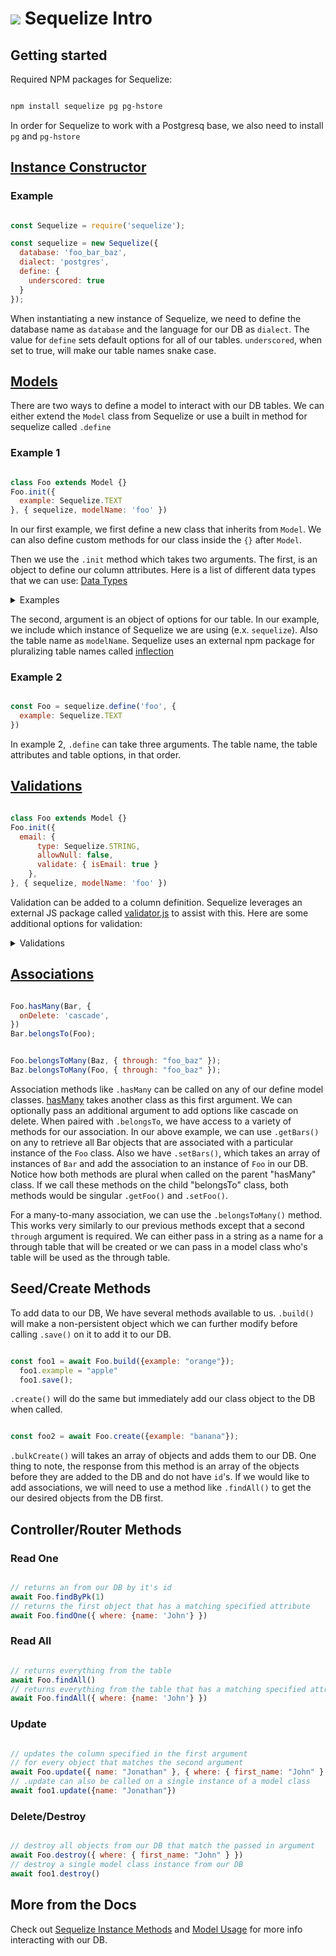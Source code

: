 # ![](https://ga-dash.s3.amazonaws.com/production/assets/logo-9f88ae6c9c3871690e33280fcf557f33.png) Sequelize Intro

## Getting started

Required NPM packages for Sequelize:

```bash

npm install sequelize pg pg-hstore

```

In order for Sequelize to work with a Postgresq base, we also need to install `pg` and `pg-hstore`

## [Instance Constructor](http://docs.sequelizejs.com/class/lib/sequelize.js~Sequelize.html#instance-constructor-constructor)

### Example

```js

const Sequelize = require('sequelize');

const sequelize = new Sequelize({
  database: 'foo_bar_baz',
  dialect: 'postgres',
  define: {
    underscored: true
  }
});

```

When instantiating a new instance of Sequelize, we need to define the database name as `database` and the language for our DB as `dialect`. The value for `define` sets default options for all of our tables. `underscored`, when set to true, will make our table names snake case.

## [Models](http://docs.sequelizejs.com/manual/models-definition.html)

There are two ways to define a model to interact with our DB tables. We can either extend the `Model` class from Sequelize or use a built in method for sequelize called `.define`

### Example 1

```js

class Foo extends Model {}
Foo.init({
  example: Sequelize.TEXT
}, { sequelize, modelName: 'foo' })

```


In our first example, we first define a new class that inherits from `Model`. We can also define custom methods for our class inside the `{}` after `Model`.

Then we use the `.init` method which takes two arguments. The first, is an object to define our column attributes. Here is a list of different data types that we can use:
[Data Types](http://docs.sequelizejs.com/variable/index.html#static-variable-DataTypes)
<details>
<summary>Examples</summary>

```js

Sequelize.STRING                      // VARCHAR(255)
Sequelize.STRING(1234)                // VARCHAR(1234)
Sequelize.STRING.BINARY               // VARCHAR BINARY
Sequelize.TEXT                        // TEXT
Sequelize.TEXT('tiny')                // TINYTEXT
Sequelize.CITEXT                      // CITEXT      PostgreSQL and SQLite only.

Sequelize.INTEGER                     // INTEGER
Sequelize.BIGINT                      // BIGINT
Sequelize.BIGINT(11)                  // BIGINT(11)

Sequelize.FLOAT                       // FLOAT
Sequelize.FLOAT(11)                   // FLOAT(11)
Sequelize.FLOAT(11, 10)               // FLOAT(11,10)

Sequelize.REAL                        // REAL        PostgreSQL only.
Sequelize.REAL(11)                    // REAL(11)    PostgreSQL only.
Sequelize.REAL(11, 12)                // REAL(11,12) PostgreSQL only.

Sequelize.DOUBLE                      // DOUBLE
Sequelize.DOUBLE(11)                  // DOUBLE(11)
Sequelize.DOUBLE(11, 10)              // DOUBLE(11,10)

Sequelize.DECIMAL                     // DECIMAL
Sequelize.DECIMAL(10, 2)              // DECIMAL(10,2)

Sequelize.DATE                        // DATETIME for mysql / sqlite, TIMESTAMP WITH TIME ZONE for postgres
Sequelize.DATE(6)                     // DATETIME(6) for mysql 5.6.4+. Fractional seconds support with up to 6 digits of precision
Sequelize.DATEONLY                    // DATE without time.
Sequelize.BOOLEAN                     // TINYINT(1)

Sequelize.ENUM('value 1', 'value 2')  // An ENUM with allowed values 'value 1' and 'value 2'
Sequelize.ARRAY(Sequelize.TEXT)       // Defines an array. PostgreSQL only.
Sequelize.ARRAY(Sequelize.ENUM)       // Defines an array of ENUM. PostgreSQL only.

Sequelize.JSON                        // JSON column. PostgreSQL, SQLite and MySQL only.
Sequelize.JSONB                       // JSONB column. PostgreSQL only.

Sequelize.BLOB                        // BLOB (bytea for PostgreSQL)
Sequelize.BLOB('tiny')                // TINYBLOB (bytea for PostgreSQL. Other options are medium and long)

Sequelize.UUID                        // UUID datatype for PostgreSQL and SQLite, CHAR(36) BINARY for MySQL (use defaultValue: Sequelize.UUIDV1 or Sequelize.UUIDV4 to make sequelize generate the ids automatically)

Sequelize.CIDR                        // CIDR datatype for PostgreSQL
Sequelize.INET                        // INET datatype for PostgreSQL
Sequelize.MACADDR                     // MACADDR datatype for PostgreSQL

Sequelize.RANGE(Sequelize.INTEGER)    // Defines int4range range. PostgreSQL only.
Sequelize.RANGE(Sequelize.BIGINT)     // Defined int8range range. PostgreSQL only.
Sequelize.RANGE(Sequelize.DATE)       // Defines tstzrange range. PostgreSQL only.
Sequelize.RANGE(Sequelize.DATEONLY)   // Defines daterange range. PostgreSQL only.
Sequelize.RANGE(Sequelize.DECIMAL)    // Defines numrange range. PostgreSQL only.

Sequelize.ARRAY(Sequelize.RANGE(Sequelize.DATE)) // Defines array of tstzrange ranges. PostgreSQL only.

Sequelize.GEOMETRY                    // Spatial column.  PostgreSQL (with PostGIS) or MySQL only.
Sequelize.GEOMETRY('POINT')           // Spatial column with geometry type. PostgreSQL (with PostGIS) or MySQL only.
Sequelize.GEOMETRY('POINT', 4326)     // Spatial column with geometry type and SRID.  PostgreSQL (with PostGIS) or MySQL only.

```

</details>

The second, argument is an object of options for our table. In our example, we include which instance of Sequelize we are using (e.x. `sequelize`). Also the table name as `modelName`. Sequelize uses an external npm package for pluralizing table names called [inflection](https://www.npmjs.com/package/inflection)

### Example 2

```js

const Foo = sequelize.define('foo', {
  example: Sequelize.TEXT
})

```

In example 2, `.define` can take three arguments. The table name, the table attributes and table options, in that order.

## [Validations](http://docs.sequelizejs.com/manual/models-definition.html#validations)

```js

class Foo extends Model {}
Foo.init({
  email: {
      type: Sequelize.STRING,
      allowNull: false,
      validate: { isEmail: true }
    },
}, { sequelize, modelName: 'foo' })

```

Validation can be added to a column definition. Sequelize leverages an external JS package called [validator.js](https://github.com/chriso/validator.js) to assist with this. Here are some additional options for validation:

<details>
<summary>Validations</summary>

```js

class ValidateMe extends Model {}
ValidateMe.init({
  bar: {
    type: Sequelize.STRING,
    validate: {
      is: ["^[a-z]+$",'i'],     // will only allow letters
      is: /^[a-z]+$/i,          // same as the previous example using real RegExp
      not: ["[a-z]",'i'],       // will not allow letters
      isEmail: true,            // checks for email format (foo@bar.com)
      isUrl: true,              // checks for url format (http://foo.com)
      isIP: true,               // checks for IPv4 (129.89.23.1) or IPv6 format
      isIPv4: true,             // checks for IPv4 (129.89.23.1)
      isIPv6: true,             // checks for IPv6 format
      isAlpha: true,            // will only allow letters
      isAlphanumeric: true,     // will only allow alphanumeric characters, so "_abc" will fail
      isNumeric: true,          // will only allow numbers
      isInt: true,              // checks for valid integers
      isFloat: true,            // checks for valid floating point numbers
      isDecimal: true,          // checks for any numbers
      isLowercase: true,        // checks for lowercase
      isUppercase: true,        // checks for uppercase
      notNull: true,            // won't allow null
      isNull: true,             // only allows null
      notEmpty: true,           // don't allow empty strings
      equals: 'specific value', // only allow a specific value
      contains: 'foo',          // force specific substrings
      notIn: [['foo', 'bar']],  // check the value is not one of these
      isIn: [['foo', 'bar']],   // check the value is one of these
      notContains: 'bar',       // don't allow specific substrings
      len: [2,10],              // only allow values with length between 2 and 10
      isUUID: 4,                // only allow uuids
      isDate: true,             // only allow date strings
      isAfter: "2011-11-05",    // only allow date strings after a specific date
      isBefore: "2011-11-05",   // only allow date strings before a specific date
      max: 23,                  // only allow values <= 23
      min: 23,                  // only allow values >= 23
      isCreditCard: true,       // check for valid credit card numbers

      // Examples of custom validators:
      isEven(value) {
        if (parseInt(value) % 2 !== 0) {
          throw new Error('Only even values are allowed!');
        }
      }
      isGreaterThanOtherField(value) {
        if (parseInt(value) <= parseInt(this.otherField)) {
          throw new Error('Bar must be greater than otherField.');
        }
      }
    }
  }
}, { sequelize });

```

</details>

## [Associations](http://docs.sequelizejs.com/manual/associations.html)

```js

Foo.hasMany(Bar, {
  onDelete: 'cascade',
})
Bar.belongsTo(Foo);


Foo.belongsToMany(Baz, { through: "foo_baz" });
Baz.belongsToMany(Foo, { through: "foo_baz" });

```

Association methods like `.hasMany` can be called on any of our define model classes. [hasMany](http://docs.sequelizejs.com/class/lib/model.js~Model.html#static-method-hasMany) takes another class as this first argument. We can optionally pass an additional argument to add options like cascade on delete. When paired with `.belongsTo`, we have access to a variety of methods for our association. In our above example, we can use `.getBars()` on any to retrieve all Bar objects that are associated with a particular instance of the `Foo` class. Also we have `.setBars()`, which takes an array of instances of `Bar` and add the association to an instance of `Foo` in our DB. Notice how both methods are plural when called on the parent "hasMany" class. If we call these methods on the child "belongsTo" class, both methods would be singular `.getFoo()` and `.setFoo()`.

For a many-to-many association, we can use the `.belongsToMany()` method. This works very similarly to our previous methods except that a second `through` argument is required. We can either pass in a string as a name for a through table that will be created or we can pass in a model class who's table will be used as the through table.

## Seed/Create Methods

To add data to our DB, We have several methods available to us. `.build()` will make a non-persistent object which we can further modify before calling `.save()` on it to add it to our DB.

```js

const foo1 = await Foo.build({example: "orange"});
  foo1.example = "apple"
  foo1.save();

```

`.create()` will do the same but immediately add our class object to the DB when called.

```js

const foo2 = await Foo.create({example: "banana"});

```

`.bulkCreate()` will takes an array of objects and adds them to our DB. One thing to note, the response from this method is an array of the objects before they are added to the DB and do not have `id`'s. If we would like to add associations, we will need to use a method like `.findAll()` to get the our desired objects from the DB first.

## Controller/Router Methods

### Read One

```js

// returns an from our DB by it's id
await Foo.findByPk(1)
// returns the first object that has a matching specified attribute
await Foo.findOne({ where: {name: 'John'} })

```

### Read All

```js

// returns everything from the table
await Foo.findAll()
// returns everything from the table that has a matching specified attribute
await Foo.findAll({ where: {name: 'John'} })

```

### Update

```js

// updates the column specified in the first argument
// for every object that matches the second argument
await Foo.update({ name: "Jonathan" }, { where: { first_name: "John" } })
// .update can also be called on a single instance of a model class
await foo1.update({name: "Jonathan"})

```

### Delete/Destroy

```js

// destroy all objects from our DB that match the passed in argument
await Foo.destroy({ where: { first_name: "John" } })
// destroy a single model class instance from our DB
await foo1.destroy()

```

## More from the Docs

Check out [Sequelize Instance Methods](http://docs.sequelizejs.com/manual/instances.html) and [Model Usage](http://docs.sequelizejs.com/manual/models-usage.html) for more info interacting with our DB.
